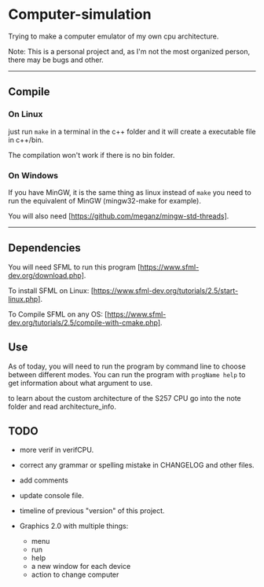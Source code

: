# **Computer-simulation**

Trying to make a computer emulator of my own cpu architecture.

Note: This is a personal project and, as I'm not the most organized person, there may be bugs and other.

--------------------

## Compile

### On Linux

just run `make` in a terminal in the c++ folder and it will create a executable file in c++/bin.

The compilation won't work if there is no bin folder.

### On Windows

If you have MinGW, it is the same thing as linux instead of `make` you need to run the equivalent of MinGW (mingw32-make for example).

You will also need [https://github.com/meganz/mingw-std-threads].

--------------------

## Dependencies

You will need SFML to run this program [https://www.sfml-dev.org/download.php].

To install SFML on Linux: [https://www.sfml-dev.org/tutorials/2.5/start-linux.php].

To Compile SFML on any OS: [https://www.sfml-dev.org/tutorials/2.5/compile-with-cmake.php].

## Use

As of today, you will need to run the program by command line to choose between different modes. You can run the program with `progName help` to get information about what argument to use.

to learn about the custom architecture of the S257 CPU go into the note folder and read architecture_info.

## TODO

- more verif in verifCPU.
- correct any grammar or spelling mistake in CHANGELOG and other files.
- add comments
- update console file.
- timeline of previous "version" of this project.

- Graphics 2.0 with multiple things:
  - menu
  - run
  - help
  - a new window for each device
  - action to change computer
